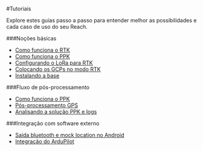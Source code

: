 #Tutoriais

Explore estes guias passo a passo para entender melhor as possibilidades e cada caso de uso do seu Reach.

###Noções básicas

* [Como funciona o RTK](common/tutorials/rtk-introduction.md)
* [Como funciona o PPK](common/tutorials/ppk-introduction.md)
* [Configurando o LoRa para RTK](common/tutorials/tuning-lora.md)
* [Colocando os GCPs no modo RTK](common/tutorials/placing-gcps.md)
* [Instalando a base](common/tutorials/placing-the-base.md)

###Fluxo de pós-processamento

* [Como funciona o PPK](common/tutorials/ppk-introduction.md)
* [Pós-processamento GPS](common/tutorials/gps-post-processing.md)
* [Analisando a solução PPK e logs](common/tutorials/analyzing-logs.md)

###Integração com software externo

* [Saída bluetooth e mock location no Android](common/tutorials/mock-location.md)
* [Integração do ArduPilot](ardupilot-integration.md)
